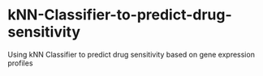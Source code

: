 # kNN-Classifier-to-predict-drug-sensitivity
Using kNN Classifier to predict drug sensitivity based on gene expression profiles
